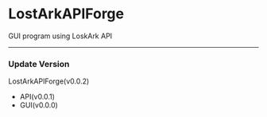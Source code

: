 # LostArkAPIForge
GUI program using LoskArk API

- - -

### Update Version
LostArkAPIForge(v0.0.2)
- API(v0.0.1)
- GUI(v0.0.0)